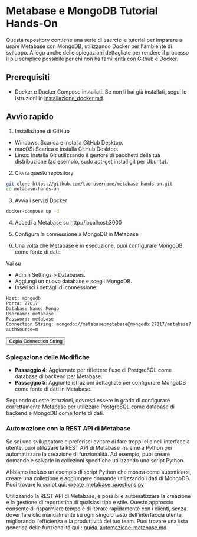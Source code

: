 # Metabase e MongoDB Tutorial Hands-On

Questa repository contiene una serie di esercizi e tutorial per imparare a usare Metabase con MongoDB, utilizzando Docker per l'ambiente di sviluppo. Allego anche delle spiegazioni dettagliate per rendere il processo il più semplice possibile per chi non ha familiarità con Github e Docker.

## Prerequisiti

- Docker e Docker Compose installati. Se non li hai già installati, segui le istruzioni in [installazione_docker.md](installazione_docker.md).

## Avvio rapido

1. Installazione di GitHub

- Windows: Scarica e installa GitHub Desktop.
- macOS: Scarica e installa GitHub Desktop.
- Linux: Installa Git utilizzando il gestore di pacchetti della tua distribuzione (ad esempio, sudo apt-get install git per Ubuntu).

2. Clona questo repository

```sh
git clone https://github.com/tuo-username/metabase-hands-on.git
cd metabase-hands-on
```

3. Avvia i servizi Docker

```sh
docker-compose up -d
```

4. Accedi a Metabase su http://localhost:3000

5. Configura la connessione a MongoDB in Metabase

6. Una volta che Metabase è in esecuzione, puoi configurare MongoDB come fonte di dati:

Vai su 
- Admin Settings > Databases.
- Aggiungi un nuovo database e scegli MongoDB.
- Inserisci i dettagli di connessione:
```
Host: mongodb
Porta: 27017
Database Name: Mongo
Username: metabase
Password: metabase
Connection String: mongodb://metabase:metabase@mongodb:27017/metabase?authSource=m
```
<button onclick="copyToClipboard()">Copia Connection String</button>

<script> function copyToClipboard() { const str = 'mongodb://metabase:metabase@mongodb:27017/metabase?authSource=metabase'; navigator.clipboard.writeText(str).then(function() { alert('Connection String copiata negli appunti!'); }, function(err) { console.error('Errore nella copia della Connection String: ', err); }); } </script>


### Spiegazione delle Modifiche

- **Passaggio 4**: Aggiornato per riflettere l'uso di PostgreSQL come database di backend per Metabase.
- **Passaggio 5**: Aggiunte istruzioni dettagliate per configurare MongoDB come fonte di dati in Metabase.

Seguendo queste istruzioni, dovresti essere in grado di configurare correttamente Metabase per utilizzare PostgreSQL come database di backend e MongoDB come fonte di dati.

### Automazione con la REST API di Metabase

Se sei uno sviluppatore e preferisci evitare di fare troppi clic nell'interfaccia utente, puoi utilizzare la REST API di Metabase insieme a Python per automatizzare la creazione di funzionalità. Ad esempio, puoi creare domande e salvarle in collezioni specifiche utilizzando uno script Python.

Abbiamo incluso un esempio di script Python che mostra come autenticarsi, creare una collezione e aggiungere domande utilizzando i dati di MongoDB. Puoi trovare lo script qui: [create_metabase_questions.py](create_metabase_questions.py)

Utilizzando la REST API di Metabase, è possibile automatizzare la creazione e la gestione di reportistica di qualsiasi tipo e stile. Questo approccio consente di risparmiare tempo e di iterare rapidamente con i clienti, senza dover fare clic manualmente su ogni singolo tasto dell'interfaccia utente, migliorando l'efficienza e la produttività del tuo team. Puoi trovare una lista generica delle funzionalitá qui :  [guida-automazione-metabase.md](guida-automazione-metabase.md) 